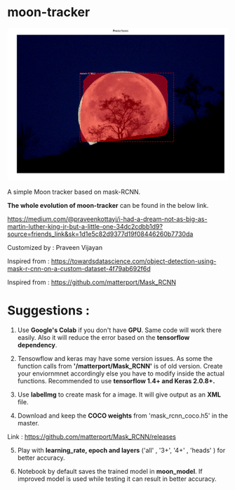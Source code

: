 # moon-tracker

![alt text](https://github.com/praveenkottayi/moon-tracker/blob/master/cover/moon-set.png?raw=true)
 
A simple Moon tracker based on mask-RCNN.

**The whole evolution of moon-tracker** can be found in the below link. 

https://medium.com/@praveenkottayi/i-had-a-dream-not-as-big-as-martin-luther-king-jr-but-a-little-one-34dc2cdbb1d9?source=friends_link&sk=1d1e5c82d9377d19f08446260b7730da

Customized by : Praveen Vijayan

Inspired from : https://towardsdatascience.com/object-detection-using-mask-r-cnn-on-a-custom-dataset-4f79ab692f6d

Inspired from : https://github.com/matterport/Mask_RCNN


# Suggestions : 

1. Use **Google's Colab** if you don't have **GPU**. Same code will work there easily. 
Also it will reduce the error based on the **tensorflow dependency**. 

2. Tensowflow and keras may have some version issues. As some the function calls from **'/matterport/Mask_RCNN'** 
is of old version. Create your enviornmnet accordingly else you have to modify inside the actual functions.
Recommended to use **tensorflow 1.4+ and Keras 2.0.8+.** 

3. Use **labellmg** to create mask for a image. It will give output as an **XML** file. 

4. Download and keep the **COCO weights** from 'mask_rcnn_coco.h5' in the master. 

 Link : https://github.com/matterport/Mask_RCNN/releases

5. Play with **learning_rate, epoch  and layers** ('all' , '3+', '4+' , 'heads' ) for better accuracy.

6. Notebook by default saves the trained model in **moon_model**. 
If improved model is used while testing it can result in better accuracy. 

